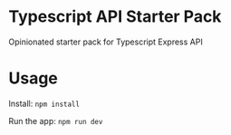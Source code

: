 # Typescript API Starter Pack

Opinionated starter pack for Typescript Express API


# Usage
Install: `npm install`

Run the app: `npm run dev`
